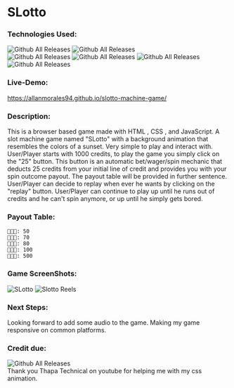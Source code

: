 # SLotto

### Technologies Used:
![Github All Releases](https://img.shields.io/badge/GitHub-100000?style=for-the-badge&logo=github&logoColor=white)
![Github All Releases](https://img.shields.io/badge/mac%20os-000000?style=for-the-badge&logo=apple&logoColor=white
)
<br>
![Github All Releases](https://img.shields.io/badge/HTML5-E34F26?style=for-the-badge&logo=html5&logoColor=white
)
![Github All Releases](https://img.shields.io/badge/CSS3-1572B6?style=for-the-badge&logo=css3&logoColor=white
)
![Github All Releases](https://img.shields.io/badge/JavaScript-F7DF1E?style=for-the-badge&logo=javascript&logoColor=black
)
![Github All Releases](https://img.shields.io/badge/Xcode-007ACC?style=for-the-badge&logo=Xcode&logoColor=white
)

### Live-Demo:
https://allanmorales94.github.io/slotto-machine-game/

### Description:
This is a browser based game made with HTML , CSS , and JavaScript. A slot machine game named "SLotto" with a background animation that resembles the colors of a sunset. Very simple to play and interact with. User/Player starts with 1000 credits, to play the game you simply click on the "25" button. This button is an automatic bet/wager/spin mechanic that deducts 25 credits from your initial line of credit and provides you with your spin outcome payout. The payout table will be provided in further sentence. User/Player can decide to replay when ever he wants by clicking on the "replay" button. User/Player can continue to play up until he runs out of credits and he can't spin anymore, or up until he simply gets bored.

### Payout Table:
    🥭🥭🥭: 50
    🍑🍑🍑: 70
    🍓🍓🍓: 80
    🍉🍉🍉: 100
    🎰🎰🎰: 500

### Game ScreenShots:
![SLotto](https://user-images.githubusercontent.com/115514066/224459434-cf51851b-f3c7-47ba-aced-b5fddb0e7c31.png)
![Slotto Reels](https://user-images.githubusercontent.com/115514066/224459436-837385d1-5374-4b37-a2a8-df2b94effefd.png)

### Next Steps: 
Looking forward to add some audio to the game.
Making my game responsive on common platforms.

### Credit due:
![Github All Releases](https://img.shields.io/badge/YouTube-FF0000.svg?style=for-the-badge&logo=YouTube&logoColor=white) <br>
Thank you Thapa Technical on youtube for helping me with my css animation.

